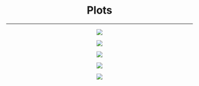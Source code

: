 <h1 align="center">Plots</h1>

-----



<p align="center">
	<img src='2.EDA_files/2.EDA_5_4.png'/>
</p>



<p align="center">
	<img src='2.EDA_files/2.EDA_9_0.png'/>
</p>



<p align="center">
	<img src='2.EDA_files/2.EDA_11_0.png'/>
</p>



<p align="center">
	<img src='2.EDA_files/2.EDA_23_2.png'/>
</p>



<p align="center">
	<img src='2.EDA_files/2.EDA_33_4.png'/>
</p>

